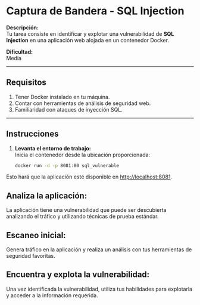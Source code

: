 # Captura de Bandera - SQL Injection

**Descripción:**  
Tu tarea consiste en identificar y explotar una vulnerabilidad de **SQL Injection** en una aplicación web alojada en un contenedor Docker.

**Dificultad:**  
Media

---

## Requisitos

1. Tener Docker instalado en tu máquina.
2. Contar con herramientas de análisis de seguridad web.
3. Familiaridad con ataques de inyección SQL.

---

## Instrucciones

1. **Levanta el entorno de trabajo:**  
   Inicia el contenedor desde la ubicación proporcionada:  
   ```bash
   docker run -d -p 8081:80 sql_vulnerable
Esto hará que la aplicación esté disponible en [http://localhost:8081](http://localhost:8081).

## Analiza la aplicación:
La aplicación tiene una vulnerabilidad que puede ser descubierta analizando el tráfico y utilizando técnicas de prueba estándar.

## Escaneo inicial:
Genera tráfico en la aplicación y realiza un análisis con tus herramientas de seguridad favoritas.

## Encuentra y explota la vulnerabilidad:
Una vez identificada la vulnerabilidad, utiliza tus habilidades para explotarla y acceder a la información requerida.
